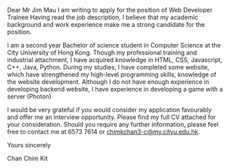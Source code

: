 Dear Mr Jim Mau
I am writing to apply for the position of Web Developer Trainee  Having read the job description, I believe that my academic background and work experience make me a strong candidate for the position. 

I am a second year Bachelor of science student in Computer Science at the City University of Hong Kong.  Though my professional training and industrial attachment, I have acquired knowledge in HTML, CSS, Javascript, C++, Java, Python.  During my studies, I have completed some website, which have strengthened my high-level programming skills, knowledge of the website development. Although I do not have enough experience in developing backend website, I have experience in developing a game with a server (Photon) 

I would be very grateful if you would consider my application favourably and offer me an interview opportunity.  Please find my full CV attached for your consideration.  Should you require any further information, please feel free to contact me at 6573 7614 or chimkchan3-c@my.cityu.edu.hk. 

Yours sincerely 

Chan Chim Kit 
